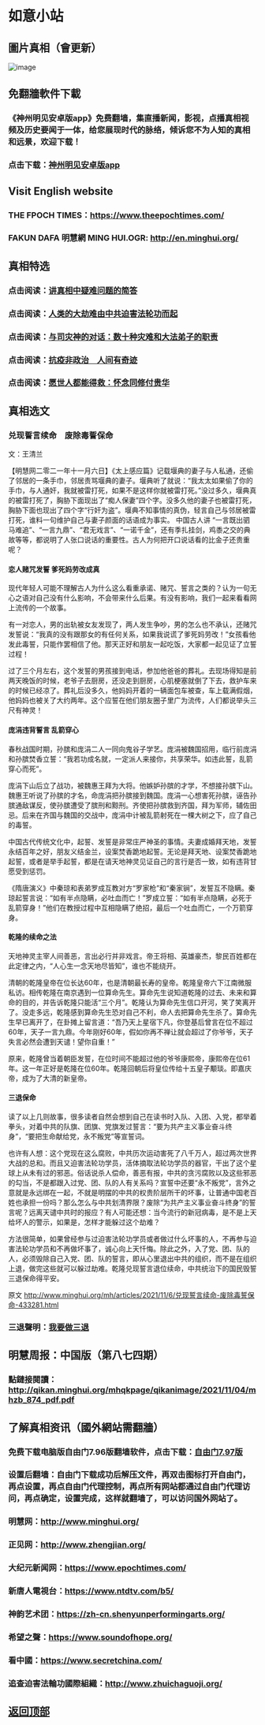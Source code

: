 # 如意小站

## 圖片真相（會更新）

![image](https://user-images.githubusercontent.com/79625284/140483520-4c074c35-f2fd-4afd-b27f-48bf5d9dbc65.png)

## 免翻牆軟件下載

### 《神州明见安卓版app》免费翻墙，集直播新闻，影视，点播真相视频及历史要闻于一体，给您展现时代的脉络，倾诉您不为人知的真相和远景，欢迎下载！

### 点击下载：[神州明见安卓版app](https://github.com/pinhe91/tuiguang/files/7240768/_5.1.zip)

## Visit English website

### THE FPOCH TIMES：https://www.theepochtimes.com/

### FAKUN DAFA 明慧網 MING HUI.OGR: http://en.minghui.org/

## 真相特选

### 点击阅读：[讲真相中疑难问题的简答](https://github.com/pinhe91/jcxw3/tree/main)

### 点击阅读：[人类的大劫难由中共迫害法轮功而起](https://github.com/pinhe91/jcxw4/tree/main) 

### 点击阅读：[与司灾神的对话：数十种灾难和大法弟子的职责](https://github.com/pinhe91/jcxw1/tree/main) 

### 点击阅读：[抗疫非政治　人间有奇迹](https://github.com/pinhe91/jcxw2/tree/main) 

### 点击阅读：[愿世人都能得救：怀念同修付贵华](https://github.com/pinhe91/jcxw5/tree/main)

## 真相选文

### 兑现誓言续命　废除毒誓保命

文：王清兰 

【明慧网二零二一年十一月六日】《太上感应篇》记载堰典的妻子与人私通，还偷了邻居的一条手巾，邻居责骂堰典的妻子。堰典听了就说：“我太太如果偷了你的手巾，与人通奸，我就被雷打死，如果不是这样你就被雷打死。”没过多久，堰典真的被雷打死了，胸胁下面现出了“痴人保妻”四个字。没多久他的妻子也被雷打死，胸胁下面也现出了四个字“行奸为盗”。堰典不知事情的真伪，轻言自己与邻居被雷打死，谁料一句维护自己与妻子颜面的话语成为事实。
中国古人讲 “一言既出驷马难追”、“一言九鼎”、“君无戏言”、“一诺千金”，还有季扎挂剑，鸡黍之交的典故等等，都说明了人张口说话的重要性。古人为何把开口说话看的比金子还贵重呢？

#### 恋人赌咒发誓 爹死妈劳改成真

现代年轻人可能不理解古人为什么这么看重承诺、赌咒、誓言之类的？认为一句无心之语对自己没有什么影响，不会带来什么后果。有没有影响，我们一起来看看网上流传的一个故事。

有一对恋人，男的出轨被女友发现了，两人发生争吵，男的怎么也不承认，还赌咒发誓说：“我真的没有跟那女的有任何关系，如果我说谎了爹死妈劳改！”女孩看他发此毒誓，只能作罢相信了他。那天正好和朋友一起吃饭，大家都一起见证了立誓过程！

过了三个月左右，这个发誓的男孩接到电话，参加他爸爸的葬礼。去现场得知是前两天晚饭的时候，老爷子去厨房，还没走到厨房，心肌梗塞就倒了下去，救护车来的时候已经凉了。葬礼后没多久，他妈妈开着的一辆面包车被查，车上载满假烟，他妈妈也被关了大约两年。这个应誓在他们朋友圈子里广为流传，人们都说举头三尺有神灵！

#### 庞涓违背誓言 乱箭穿心

春秋战国时期，孙膑和庞涓二人一同向鬼谷子学艺。庞涓被魏国招用，临行前庞涓和孙膑焚香立誓：“我若功成名就，一定派人来接你，共享荣华。如违此誓，乱箭穿心而死”。

庞涓下山后立了战功，被魏惠王拜为大将。他嫉妒孙膑的才学，不想接孙膑下山。魏惠王听说了孙膑的才名，命庞涓把孙膑接到魏国。庞涓一心想害死孙膑，诬告孙膑通敌谋反，使孙膑遭受了膑刑和黥刑。齐使把孙膑救到齐国，拜为军师，辅佐田忌。后来在齐国与魏国的交战中，庞涓中计被乱箭射死在一棵大树之下，应了自己的毒誓。

中国古代传统文化中，起誓、发誓是非常庄严神圣的事情。夫妻成婚拜天地，发誓永结百年之好，朋友义结金兰，设案焚香跪地起誓。无论是拜天地、设案焚香跪地起誓，或者是举手起誓，都是在请天地神灵见证自己的言行是否一致，如有违背甘愿受到惩罚。

《隋唐演义》中秦琼和表弟罗成互教对方“罗家枪”和“秦家锏”，发誓互不隐瞒。秦琼起誓言说：“如有半点隐瞒，必吐血而亡！”罗成立誓：“如有半点隐瞒，必死于乱箭穿身！”他们在教授过程中互相隐瞒了绝招，最后一个吐血而亡，一个万箭穿身。

#### 乾隆的续命之法

天地神灵主宰人间善恶，言出必行并非戏言。帝王将相、英雄豪杰，黎民百姓都在此定律之内，“人心生一念天地尽皆知”，谁也不能绕开。

清朝的乾隆皇帝在位长达60年，也是清朝最长寿的皇帝。乾隆皇帝六下江南微服私访。相传乾隆在南京遇到一位算命先生。算命先生说知道乾隆的过去、未来和算命的目的，并告诉乾隆只能活“三个月”。乾隆认为算命先生信口开河，笑了笑离开了。没走多远，乾隆感到算命先生恐对自己不利，命人去把算命先生杀了。算命先生早已离开了，在卦摊上留言道：“吾乃天上星宿下凡，你登基后曾言在位不超过60年，天子一言九鼎。今年刚好60年，假如你再不禅让就会超过了你爷爷，天子失言必然会遭到天谴！望你自重！”

原来，乾隆曾当着朝臣发誓，在位时间不能超过他的爷爷康熙帝，康熙帝在位61年。这一年正好是乾隆在位60年。乾隆回朝后将皇位传给十五皇子颙琰。即嘉庆帝，成为了大清的新皇帝。

#### 三退保命

读了以上几则故事，很多读者自然会想到自己在读书时入队、入团、入党，都举着拳头，对着中共的队旗、团旗、党旗发过誓言：“要为共产主义事业奋斗终身”，“要把生命献给党，永不叛党”等宣誓词。

也许有人想：这个党现在这么腐败，中共历次运动害死了八千万人，超过两次世界大战的总和。而且又迫害法轮功学员，活体摘取法轮功学员的器官，干出了这个星球上从未有过的邪恶。俗话说杀人偿命，善恶有报，中共的贪污腐败以及这些邪恶的勾当，不是都跟入过党、团、队的人有关系吗？宣誓中还要“永不叛党”，言外之意就是永远绑在一起，不就是明摆的中共的权贵阶层所干的坏事，让普通中国老百姓也承担一份吗？那么怎么与中共划清界限？废除“为共产主义事业奋斗终身”的誓言呢？远离天谴中共时的报应？有人可能还想：当今流行的新冠病毒，是不是上天给坏人的警示，如果是，怎样才能躲过这个劫难？

方法很简单，如果曾经参与过迫害法轮功学员或者做过什么坏事的人，不再参与迫害法轮功学员和不再做坏事了，诚心向上天忏悔。除此之外，入了党、团、队的人，必须毁除自己入党、团、队的誓言，即从心里退出中共的组织，而不是在组织上退，做完这些就可以躲过劫难。乾隆兑现誓言退位续命，中共统治下的国民毁誓三退保命得平安。

原文 http://www.minghui.org/mh/articles/2021/11/6/兑现誓言续命-废除毒誓保命-433281.html

### 三退聲明：[我要做三退](http://tuidang.ddns.net/)

## 明慧周报：中国版（第八七四期）

### 點鏈接閱讀：http://qikan.minghui.org/mhqkpage/qikanimage/2021/11/04/mhzb_874_pdf.pdf

## 了解真相资讯（國外網站需翻牆）

### 免费下载电脑版自由门7.96版翻墙软件，点击下载：[自由门7.97版](https://github.com/pinhe91/tuiguang/files/6839679/fg797r.zip)

### 设置后翻墙：自由门下载成功后解压文件，再双击图标打开自由门，再点设置，再点自由门代理控制，再点所有网站都通过自由门代理访问，再点确定，设置完成，这样就翻墙了，可以访问国外网站了。

### 明慧网：http://www.minghui.org/

### 正见网：http://www.zhengjian.org/

### 大纪元新闻网：https://www.epochtimes.com/

### 新唐人電視台：https://www.ntdtv.com/b5/

### 神韵艺术团：https://zh-cn.shenyunperformingarts.org/

### 希望之聲：https://www.soundofhope.org/

### 看中國：https://www.secretchina.com/

### 追查迫害法輪功國際組織：http://www.zhuichaguoji.org/

## [返回顶部](https://git.io/Js3EY)
